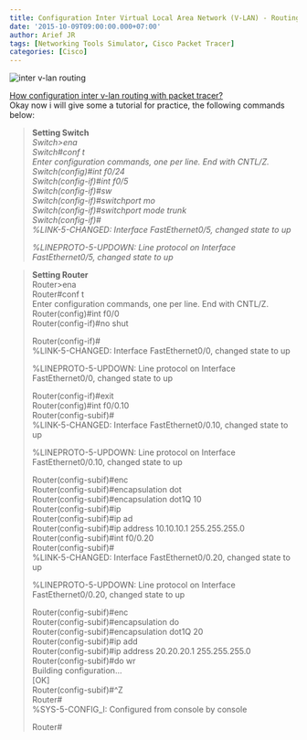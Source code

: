 ```yaml
---
title: Configuration Inter Virtual Local Area Network (V-LAN) - Routing
date: '2015-10-09T09:00:00.000+07:00'
author: Arief JR
tags: [Networking Tools Simulator, Cisco Packet Tracer]
categories: [Cisco]
---
```


![inter v-lan routing](http://3.bp.blogspot.com/-hvfqX9OvNO4/Vhc5gUtKB1I/AAAAAAAACQY/zgWmr1uEBGM/s1600/routing%2Binter%2Bv-lan.PNG)

  
[How configuration inter v-lan routing with packet tracer?](http://arief-jr.blogspot.com/)  
Okay now i will give some a tutorial for practice, the following commands below:  
  

> **Setting Switch**  
> _Switch>ena_  
> _Switch#conf t_  
> _Enter configuration commands, one per line. End with CNTL/Z._  
> _Switch(config)#int f0/24_  
> _Switch(config-if)#int f0/5_  
> _Switch(config-if)#sw_  
> _Switch(config-if)#switchport mo_  
> _Switch(config-if)#switchport mode trunk_  
> _Switch(config-if)#_  
> _%LINK-5-CHANGED: Interface FastEthernet0/5, changed state to up_  
>   
> _%LINEPROTO-5-UPDOWN: Line protocol on Interface FastEthernet0/5, changed state to up_  

> **Setting Router**  
> Router>ena  
> Router#conf t  
> Enter configuration commands, one per line. End with CNTL/Z.  
> Router(config)#int f0/0  
> Router(config-if)#no shut  
>   
> Router(config-if)#  
> %LINK-5-CHANGED: Interface FastEthernet0/0, changed state to up  
>   
> %LINEPROTO-5-UPDOWN: Line protocol on Interface FastEthernet0/0, changed state to up  
>   
> Router(config-if)#exit  
> Router(config)#int f0/0.10  
> Router(config-subif)#  
> %LINK-5-CHANGED: Interface FastEthernet0/0.10, changed state to up  
>   
> %LINEPROTO-5-UPDOWN: Line protocol on Interface FastEthernet0/0.10, changed state to up  
>   
> Router(config-subif)#enc  
> Router(config-subif)#encapsulation dot  
> Router(config-subif)#encapsulation dot1Q 10  
> Router(config-subif)#ip  
> Router(config-subif)#ip ad  
> Router(config-subif)#ip address 10.10.10.1 255.255.255.0  
> Router(config-subif)#int f0/0.20  
> Router(config-subif)#  
> %LINK-5-CHANGED: Interface FastEthernet0/0.20, changed state to up  
>   
> %LINEPROTO-5-UPDOWN: Line protocol on Interface FastEthernet0/0.20, changed state to up  
>   
> Router(config-subif)#enc  
> Router(config-subif)#encapsulation do  
> Router(config-subif)#encapsulation dot1Q 20  
> Router(config-subif)#ip add  
> Router(config-subif)#ip address 20.20.20.1 255.255.255.0  
> Router(config-subif)#do wr  
> Building configuration...  
> \[OK\]  
> Router(config-subif)#^Z  
> Router#  
> %SYS-5-CONFIG_I: Configured from console by console  
>   
> Router#